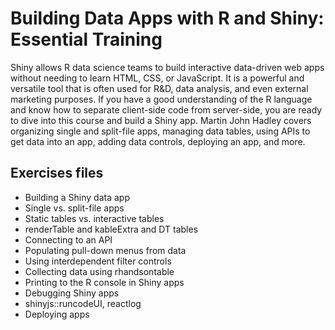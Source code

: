 # Building Data Apps with R and Shiny: Essential Training

Shiny allows R data science teams to build interactive data-driven web apps without needing to learn HTML, CSS, or JavaScript. It is a powerful and versatile tool that is often used for R&D, data analysis, and even external marketing purposes. If you have a good understanding of the R language and know how to separate client-side code from server-side, you are ready to dive into this course and build a Shiny app. Martin John Hadley covers organizing single and split-file apps, managing data tables, using APIs to get data into an app, adding data controls, deploying an app, and more.

## Exercises files

* Building a Shiny data app
* Single vs. split-file apps
* Static tables vs. interactive tables
* renderTable and kableExtra and DT tables
* Connecting to an API
* Populating pull-down menus from data
* Using interdependent filter controls
* Collecting data using rhandsontable
* Printing to the R console in Shiny apps
* Debugging Shiny apps
* shinyjs::runcodeUI, reactlog
* Deploying apps